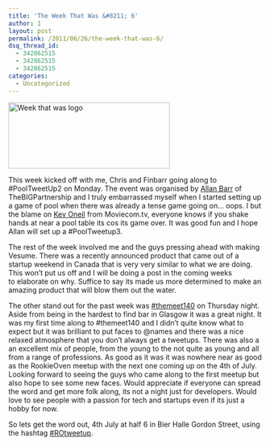 ```yaml
---
title: 'The Week That Was &#8211; 6'
author: 1
layout: post
permalink: /2011/06/26/the-week-that-was-6/
dsq_thread_id:
  - 342862515
  - 342862515
  - 342862515
categories:
  - Uncategorized
---
```

<img class="alignright size-full wp-image-62" title="week that was" src="http://rookieoven.com/wp-content/uploads/2011/05/week-that-was-e1305987012779.png" alt="Week that was logo" width="320" height="131" />

This week kicked off with me, Chris and Finbarr going along to #PoolTweetUp2 on Monday. The event was organised by [Allan Barr][1] of TheBIGPartnership and I truly embarrassed myself when I started setting up a game of pool when there was already a tense game going on&#8230; oops. I but the blame on [Kev Oneil][2] from Moviecom.tv, everyone knows if you shake hands at near a pool table its cos its game over. It was good fun and I hope Allan will set up a #PoolTweetup3.

The rest of the week involved me and the guys pressing ahead with making Vesume. There was a recently announced product that came out of a startup weekend in Canada that is very very similar to what we are doing. This won&#8217;t put us off and I will be doing a post in the coming weeks to elaborate on why. Suffice to say its made us more determined to make an amazing product that will blow them out the water.

The other stand out for the past week was [#themeet140][3] on Thursday night. Aside from being in the hardest to find bar in Glasgow it was a great night. It was my first time along to #themeet140 and I didn&#8217;t quite know what to expect but it was brilliant to put faces to @names and there was a nice relaxed atmosphere that you don&#8217;t always get a tweetups. There was also a an excellent mix of people, from the young to the not quite as young and all from a range of professions. As good as it was it was nowhere near as good as the RookieOven meetup with the next one coming up on the 4th of July. Looking forward to seeing the guys who came along to the first meetup but also hope to see some new faces. Would appreciate if everyone can spread the word and get more folk along, its not a night just for developers. Would love to see people with a passion for tech and startups even if its just a hobby for now.

So lets get the word out, 4th July at half 6 in Bier Halle Gordon Street, using the hashtag [#ROtweetup][4].

 [1]: http://twitter.com/allanbarr
 [2]: http://twitter.com/kevoneil
 [3]: http://twitter.com/search/themeet140
 [4]: http://twitter.com/search/ROtweetup "ROtweetup"
